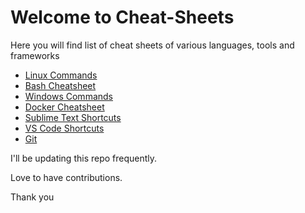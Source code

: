 # Welcome to Cheat-Sheets

Here you will find list of cheat sheets of 
various languages, tools and frameworks 

- [Linux Commands](Linux-Commands.txt)
- [Bash Cheatsheet](Bash.md)
- [Windows Commands](Windows-Commands.txt)
- [Docker Cheatsheet](Docker.txt)
- [Sublime Text Shortcuts](Sublime-Text.md)
- [VS Code Shortcuts](VSCode.md)
- [Git](Git.txt)

I'll be updating this repo frequently.

Love to have contributions.

Thank you



